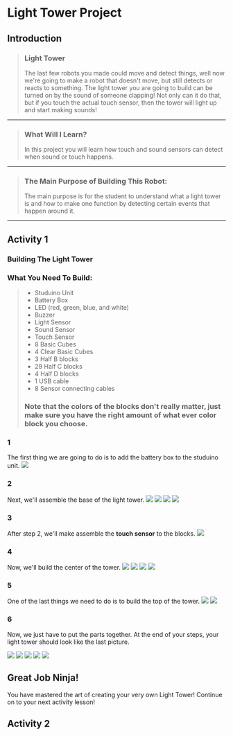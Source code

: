 # Light Tower Project
## Introduction
> ### Light Tower
> The last few robots you made could move and detect things, well now we're going to make a robot that doesn't move, but still detects or reacts to something. The light tower you are going to build can be turned on by the sound of someone clapping! Not only can it do that, but if you touch the actual touch sensor, then the tower will light up and start making sounds!

---

> ### What Will I Learn?
> In this project you will learn how touch and sound sensors can detect when sound or touch happens.

---

> ### The Main Purpose of Building This Robot:
> The main purpose is for the student to understand what a light tower is and how to make one function by detecting certain events that happen around it.

---

## Activity 1
### Building The Light Tower
### What You Need To Build:
> * Studuino Unit
> * Battery Box
> * LED (red, green, blue, and white)
> * Buzzer
> * Light Sensor
> * Sound Sensor
> * Touch Sensor
> * 8 Basic Cubes
> * 4 Clear Basic Cubes
> * 3 Half B blocks
> * 29 Half C blocks
> * 4 Half D blocks
> * 1 USB cable
> * 8 Sensor connecting cables
> ### Note that the colors of the blocks don't really matter, just make sure you have the right amount of what ever color block you choose.

### 1
The first thing we are going to do is to add the battery box to the studuino unit.
![](./1.JPG)

### 2 
Next, we'll assemble the base of the light tower.
![](./2.JPG)
![](./3.JPG)
![](./4.JPG)
![](./5.JPG)

### 3
After step 2, we'll make assemble the **touch sensor** to the blocks.
![](./6.JPG)

### 4
Now, we'll build the center of the tower.
![](./7.JPG)
![](./8.JPG)
![](./9.JPG)
![](./10.JPG)

### 5 
One of the last things we need to do is to build the top of the tower.
![](./11.JPG)
![](./12.JPG)

### 6 
Now, we just have to put the parts together. At the end of your steps, your light tower should look like the last picture.

![](./13.JPG)
![](./14.JPG)
![](./15.JPG)
![](./16.JPG)
![](./17.JPG)

## Great Job Ninja!
You have mastered the art of creating your very own Light Tower! Continue on to your next activity lesson!

## Activity 2

